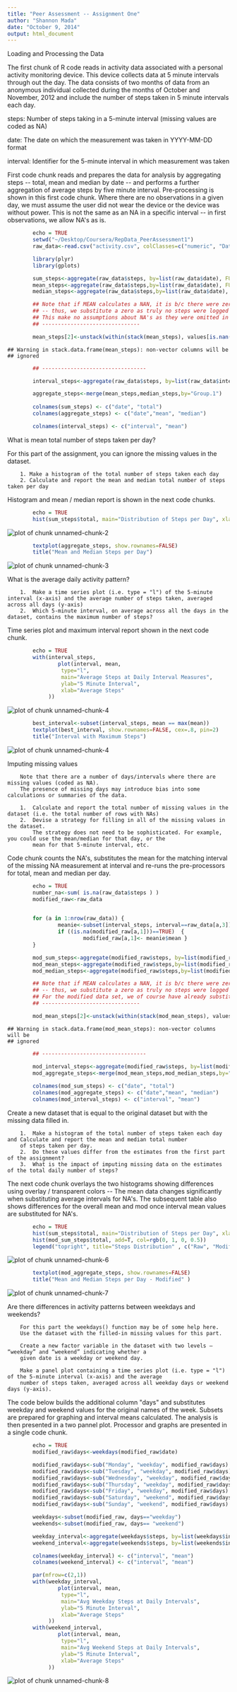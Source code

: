 ```yaml
---
title: "Peer Assessment -- Assignment One"
author: "Shannon Mada"
date: "October 9, 2014"
output: html_document
---
```


Loading and Processing the Data


The first chunk of R code reads in activity data associated with a personal activity monitoring device. This device collects data at 5 minute intervals through out the day. The data consists of two months of data from an anonymous individual collected during the months of October and November, 2012 and include the number of steps taken in 5 minute intervals each day. 

steps: Number of steps taking in a 5-minute interval (missing values are coded as NA)

date: The date on which the measurement was taken in YYYY-MM-DD format

interval: Identifier for the 5-minute interval in which measurement was taken


First code chunk reads and prepares the data for analysis by aggregating steps -- total, mean and median by date -- and performs a further aggregation of average steps by five minute interval.  Pre-processing is shown in this first code chunk.   Where there are no observations in a given day, we  must assume the user did not wear the device or the device was without power.  This is not the same as an NA in a specific interval -- in first observations, we allow NA's as is.


```r
        echo = TRUE
        setwd("~/Desktop/Coursera/RepData_PeerAssessment1")
        raw_data<-read.csv("activity.csv", colClasses=c("numeric", "Date", "numeric"))

        library(plyr)
        library(gplots)

        sum_steps<-aggregate(raw_data$steps, by=list(raw_data$date), FUN=sum, na.rm=TRUE)
        mean_steps<-aggregate(raw_data$steps,by=list(raw_data$date), FUN=mean, na.rm=TRUE)
        median_steps<-aggregate(raw_data$steps,by=list(raw_data$date), FUN=median, na.rm=TRUE)

        ## Note that if MEAN calculates a NAN, it is b/c there were zero observations for the day
        ## -- thus, we substitute a zero as truly no steps were logged
        ## This make no assumptions about NA's as they were omitted in the calculations above versus alternative assumptions
        ## -------------------------------

        mean_steps[2]<-unstack(within(stack(mean_steps), values[is.nan(values)] <- 0))
```

```
## Warning in stack.data.frame(mean_steps): non-vector columns will be
## ignored
```

```r
        ## ---------------------------------

        interval_steps<-aggregate(raw_data$steps, by=list(raw_data$interval), FUN=mean, na.rm=TRUE)

        aggregate_steps<-merge(mean_steps,median_steps,by="Group.1")
                               
        colnames(sum_steps) <- c("date", "total")                      
        colnames(aggregate_steps) <- c("date","mean", "median")

        colnames(interval_steps) <- c("interval", "mean")
```


What is mean total number of steps taken per day?

For this part of the assignment, you can ignore the missing values in the dataset.

        1. Make a histogram of the total number of steps taken each day
        2. Calculate and report the mean and median total number of steps taken per day

Histogram and mean / median report is shown in the next code chunks.


```r
        echo = TRUE
        hist(sum_steps$total, main="Distribution of Steps per Day", xlab="Steps", col="red")
```

![plot of chunk unnamed-chunk-2](figure/unnamed-chunk-2-1.png) 


```r
        textplot(aggregate_steps, show.rownames=FALSE)
        title("Mean and Median Steps per Day")
```

![plot of chunk unnamed-chunk-3](figure/unnamed-chunk-3-1.png) 


What is the average daily activity pattern?

        1.  Make a time series plot (i.e. type = "l") of the 5-minute interval (x-axis) and the average number of steps taken, averaged across all days (y-axis)
        2.  Which 5-minute interval, on average across all the days in the dataset, contains the maximum number of steps?
        
        
Time series plot and maximum interval report shown in the next code chunk.        


```r
        echo = TRUE
        with(interval_steps,
                plot(interval, mean, 
                 type="l", 
                 main="Average Steps at Daily Interval Measures",
                 ylab="5 Minute Interval",
                 xlab="Average Steps"
             ))
```

![plot of chunk unnamed-chunk-4](figure/unnamed-chunk-4-1.png) 

```r
        best_interval<-subset(interval_steps, mean == max(mean))
        textplot(best_interval, show.rownames=FALSE, cex=.8, pin=2)
        title("Interval with Maximum Steps")
```

![plot of chunk unnamed-chunk-4](figure/unnamed-chunk-4-2.png) 


Imputing missing values

        Note that there are a number of days/intervals where there are missing values (coded as NA). 
        The presence of missing days may introduce bias into some calculations or summaries of the data.

        1.  Calculate and report the total number of missing values in the dataset (i.e. the total number of rows with NAs)
        2.  Devise a strategy for filling in all of the missing values in the dataset. 
            The strategy does not need to be sophisticated. For example, you could use the mean/median for that day, or the 
            mean for that 5-minute interval, etc.
            
Code chunk counts the NA's, substitutes the mean for the matching interval of the missing NA measurement at interval and re-runs the pre-processors for total, mean and median per day.


```r
        echo = TRUE
        number_na<-sum( is.na(raw_data$steps ) ) 
        modified_raw<-raw_data                                           ## new data frame for storing the modified data
      

        for (a in 1:nrow(raw_data)) {
                meanie<-subset(interval_steps, interval==raw_data[a,3])  ## load pre-calculated mean steps for matching interval
                if ((is.na(modified_raw[a,1]))==TRUE)  {                 ## replace the NA with the mean selected above 
                        modified_raw[a,1]<- meanie$mean }
        }

        mod_sum_steps<-aggregate(modified_raw$steps, by=list(modified_raw$date), FUN=sum, na.rm=TRUE)
        mod_mean_steps<-aggregate(modified_raw$steps,by=list(modified_raw$date), FUN=mean, na.rm=TRUE)
        mod_median_steps<-aggregate(modified_raw$steps,by=list(modified_raw$date), FUN=median, na.rm=TRUE)

        ## Note that if MEAN calculates a NAN, it is b/c there were zero observations for the day 
        ## -- thus, we substitute a zero as truly no steps were logged
        ## For the modified data set, we of course have already substituted MEAN for NA's.
        ## -------------------------------

        mod_mean_steps[2]<-unstack(within(stack(mod_mean_steps), values[is.nan(values)] <- 0))
```

```
## Warning in stack.data.frame(mod_mean_steps): non-vector columns will be
## ignored
```

```r
        ## ---------------------------------

        mod_interval_steps<-aggregate(modified_raw$steps, by=list(modified_raw$interval), FUN=mean, na.rm=TRUE)
        mod_aggregate_steps<-merge(mod_mean_steps,mod_median_steps,by="Group.1")
                               
        colnames(mod_sum_steps) <- c("date", "total")                      
        colnames(mod_aggregate_steps) <- c("date","mean", "median")
        colnames(mod_interval_steps) <- c("interval", "mean")
```


Create a new dataset that is equal to the original dataset but with the missing data filled in.

        1.  Make a histogram of the total number of steps taken each day and Calculate and report the mean and median total number 
        of steps taken per day. 
        2.  Do these values differ from the estimates from the first part of the assignment? 
        3.  What is the impact of imputing missing data on the estimates of the total daily number of steps?

The next code chunk overlays the two histograms showing differences using overlay / transparent colors -- 
The mean data changes significantly when substituting average intervals for NA's.
The subsequent table also shows differences for the overall mean and mod once interval mean values are substituted for NA's.  



```r
        echo = TRUE
        hist(sum_steps$total, main="Distribution of Steps per Day", xlab="Steps", col="red")
        hist(mod_sum_steps$total, add=T, col=rgb(0, 1, 0, 0.5))
        legend("topright", title="Steps Distribution" , c("Raw", "Modified"), fill=c("red", "green"))
```

![plot of chunk unnamed-chunk-6](figure/unnamed-chunk-6-1.png) 


```r
        textplot(mod_aggregate_steps, show.rownames=FALSE)
        title("Mean and Median Steps per Day - Modified" )
```

![plot of chunk unnamed-chunk-7](figure/unnamed-chunk-7-1.png) 


Are there differences in activity patterns between weekdays and weekends?

        For this part the weekdays() function may be of some help here. 
        Use the dataset with the filled-in missing values for this part.

        Create a new factor variable in the dataset with two levels – “weekday” and “weekend” indicating whether a 
        given date is a weekday or weekend day.

        Make a panel plot containing a time series plot (i.e. type = "l") of the 5-minute interval (x-axis) and the average 
        number of steps taken, averaged across all weekday days or weekend days (y-axis). 

The code below builds the additional column "days" and substitutes weekday and weekend values for the original names of the week.  Subsets are prepared for graphing and interval means calculated.  The analysis is then presented in a two pannel plot.  Processor and graphs are presented in a single code chunk.



```r
        echo = TRUE
        modified_raw$days<-weekdays(modified_raw$date)  

        modified_raw$days<-sub("Monday", "weekday", modified_raw$days)
        modified_raw$days<-sub("Tuesday", "weekday", modified_raw$days)
        modified_raw$days<-sub("Wednesday", "weekday", modified_raw$days)
        modified_raw$days<-sub("Thursday", "weekday", modified_raw$days)
        modified_raw$days<-sub("Friday", "weekday", modified_raw$days)
        modified_raw$days<-sub("Saturday", "weekend", modified_raw$days)
        modified_raw$days<-sub("Sunday", "weekend", modified_raw$days)

        weekdays<-subset(modified_raw, days=="weekday")
        weekends<-subset(modified_raw, days== "weekend")

        weekday_interval<-aggregate(weekdays$steps, by=list(weekdays$interval), FUN=mean, na.rm=TRUE)
        weekend_interval<-aggregate(weekends$steps, by=list(weekends$interval), FUN=mean, na.rm=TRUE)

        colnames(weekday_interval) <- c("interval", "mean")
        colnames(weekend_interval) <- c("interval", "mean")

        par(mfrow=c(2,1))
        with(weekday_interval,
                plot(interval, mean, 
                 type="l", 
                 main="Avg Weekday Steps at Daily Intervals",
                 ylab="5 Minute Interval",
                 xlab="Average Steps"
             ))
        with(weekend_interval,
                plot(interval, mean, 
                 type="l", 
                 main="Avg Weekend Steps at Daily Intervals",
                 ylab="5 Minute Interval",
                 xlab="Average Steps"
             ))
```

![plot of chunk unnamed-chunk-8](figure/unnamed-chunk-8-1.png) 
